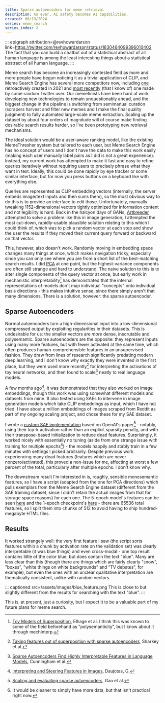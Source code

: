 ```yaml
---
title: Sparse autoencoders for meme retrieval
description: As ever, AI safety becomes AI capabilities.
created: 06/10/2024
series: meme_search
series_index: 2
---
```

::: epigraph attribution=@revhowardarson link=https://twitter.com/revhowardarson/status/1830464099396010402
The fact that you can build a chatbot out of a statistical abstract of all human language is among the least interesting things about a statistical abstract of all human language.
:::

Meme search has become an increasingly contested field as more and more people have begun noticing it as a trivial application of CLIP, and Meme Search Engine has several more competitors now, including [one](https://github.com/deepfates/memery) retroactively created in 2021 and [most recently](https://x.com/seatedro/status/1839661758107070858) (that I know of) one made by some random Twitter user. Our memeticists have been hard at work developing new technologies to remain unquestionably ahead, and the biggest change in the pipeline is switching from semimanual curation (scrapers harvest and filter new memes and I make the final quality judgment) to fully automated large-scale meme extraction. Scaling up the dataset by about four orders of magnitude will of course make finding desirable search results harder, so I've been prototyping new retrieval mechanisms.

The ideal solution would be a user-aware ranking model, like the existing MemeThresher system but tailored to each user, but Meme Search Engine has no concept of users and I don't have the data to make this work easily (making each user manually label pairs as I did is not a great experience). Instead, my current work has attempted to make it fast and easy to refine queries iteratively without requiring users to precisely phrase what they want in text. Ideally, this could be done rapidly by eye tracker or some similar interface, but for now you press buttons on a keyboard like with everything else.

Queries are represented as CLIP embedding vectors (internally, the server embeds image/text inputs and then sums them), so the most obvious way to do this is to provide an interface to edit those. Unfortunately, manually tweaking 1152-dimensional vectors tightly optimized for information content and not legibility is hard. Back in the halcyon days of GANs, [Artbreeder](https://en.wikipedia.org/wiki/Artbreeder) attempted to solve a problem like this in image generation; I attempted the most cut-down, rapidly-usable plausible solution relating to this which I could think of, which was to pick a random vector at each step and show the user the results if they moved their current query forward or backward on that vector.

This, however, also doesn't work. Randomly moving in embedding space changes many things at once, which makes navigation tricky, especially since you can only see where you are from a short list of the best-matching search results. I did [PCA](https://datasets.osmarks.net/components.html) at one point, but the highest-variance components are often still strange and hard to understand. The naive solution to this is to alter single components of the query vector at once, but early work in mechanistic interpretability[^1] has demonstrated that the internal representations of models don't map individual "concepts" onto individual basis directions - this makes intuitive sense, since there simply aren't that many dimensions. There is a solution, however: the sparse autoencoder.

## Sparse Autoencoders

Normal autoencoders turn a high-dimensional input into a low-dimensional compressed output by exploiting regularities in their datasets. This is undesirable for us: the smaller vectors are *more* dense, inscrutable and polysemantic. Sparse autoencoders are the opposite: they represent inputs using many more features, but with fewer activated at the same time, which often produces human-comprehensible features in an unsupervised fashion. They draw from lines of research significantly predating modern deep learning, and I don't know why exactly they were invented in the first place, but they were used more recently[^2] for interpreting the activations of toy neural networks, and then found to scale[^3] neatly to real language models.

A few months ago[^4], it was demonstrated that they also worked on image embeddings, though this work was using somewhat different models and datasets from mine. It also tested using SAEs to intervene in image generation models which take CLIP embeddings as input, which I have not tried. I have about a million embeddings of images scraped from Reddit as part of my ongoing scaling project, and chose these for my SAE dataset.

I wrote a [custom SAE implementation](https://github.com/osmarks/meme-search-engine/tree/master/sae) based on OpenAI's paper[^5] - notably, using their top-k activation rather than an explicit sparsity penalty, and with their transpose-based initialization to reduce dead features. Surprisingly, it worked nicely with essentially no tuning (aside from one strange issue with training for multiple epochs[^6]) - the models happily and stably train in a few minutes with settings I picked arbitrarily. Despite previous work experiencing many dead features (features which are never nonzero/activated), this proved a non-issue for me, affecting at worst a few percent of the total, particularly after multiple epochs. I don't know why.

The downstream result I'm interested in is, roughly, sensible monosemantic features, so I have a script (adapted from the one for PCA directions) which pulls exemplars from the Meme Search Engine dataset (different from the SAE training dataset, since I didn't retain the actual images from that for storage space reasons) for each one. The 5-epoch model's features can be seen [here](https://datasets.osmarks.net/meme_sae/) and the 1-epoch checkpoint's [here](https://datasets.osmarks.net/meme_sae_early_stopping/) - there are 65536 total features, so I split them into chunks of 512 to avoid having to ship hundred-megabyte HTML files.

## Results

It worked strangely well: the very first feature I saw (the script sorts features within a chunk by activation rate on the validation set) was clearly interpretable (it was blue things) and even cross-modal - one top result contains little of the color blue, but does contain the text "blue". Many are less clear than this (though there are things which are fairly clearly "snow", "boxes", "white things on white backgrounds" and "TV debates", for example), but even the ones with an unclear qualitative interpretation are thematically consistent, unlike with random vectors.

::: captioned src=/assets/images/blue_feature.png
This is close to but slightly different from the results for searching with the text "blue".
:::

This is, at present, just a curiosity, but I expect it to be a valuable part of my future plans for meme search.

[^1]: [Toy Models of Superposition](https://transformer-circuits.pub/2022/toy_model/index.html), Elhage et al. I think this was known to some of the field beforehand as "polysemanticity", but I know about it through mechinterp.

[^2]: [Taking features out of superposition with sparse autoencoders](https://www.alignmentforum.org/posts/z6QQJbtpkEAX3Aojj/interim-research-report-taking-features-out-of-superposition#We_need_more_learned_features_than_ground_truth_features), Sharkey et al.

[^3]: [Sparse Autoencoders Find Highly Interpretable Features in Language Models](https://arxiv.org/abs/2309.08600), Cunningham et al.

[^4]: [Interpreting and Steering Features in Images](https://www.lesswrong.com/posts/Quqekpvx8BGMMcaem/interpreting-and-steering-features-in-images), Daujotas, G.

[^5]: [Scaling and evaluating sparse autoencoders](https://arxiv.org/abs/2406.04093), Gao et al.

[^6]: It would be cleaner to simply have more data, but that isn't practical right now.
